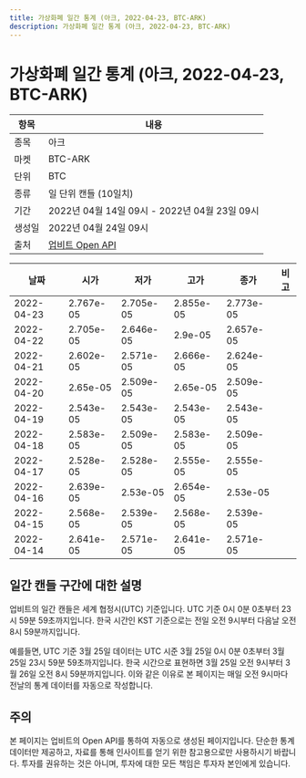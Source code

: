 ```yaml
---
title: 가상화폐 일간 통계 (아크, 2022-04-23, BTC-ARK)
description: 가상화폐 일간 통계 (아크, 2022-04-23, BTC-ARK)
---
```



가상화폐 일간 통계 (아크, 2022-04-23, BTC-ARK)
===

|항목|내용|
|--|--|
|종목|아크|
|마켓|BTC-ARK|
|단위|BTC|
|종류|일 단위 캔들 (10일치)|
|기간|2022년 04월 14일 09시 - 2022년 04월 23일 09시|
|생성일|2022년 04월 24일 09시|
|출처|[업비트 Open API](https://docs.upbit.com)|


|날짜|시가|저가|고가|종가|비고|
|--|--|--|--|--|--|
|2022-04-23|2.767e-05|2.705e-05|2.855e-05|2.773e-05|    |
|2022-04-22|2.705e-05|2.646e-05|2.9e-05|2.657e-05|    |
|2022-04-21|2.602e-05|2.571e-05|2.666e-05|2.624e-05|    |
|2022-04-20|2.65e-05|2.509e-05|2.65e-05|2.509e-05|    |
|2022-04-19|2.543e-05|2.543e-05|2.543e-05|2.543e-05|    |
|2022-04-18|2.583e-05|2.509e-05|2.583e-05|2.509e-05|    |
|2022-04-17|2.528e-05|2.528e-05|2.555e-05|2.555e-05|    |
|2022-04-16|2.639e-05|2.53e-05|2.654e-05|2.53e-05|    |
|2022-04-15|2.568e-05|2.539e-05|2.568e-05|2.539e-05|    |
|2022-04-14|2.641e-05|2.571e-05|2.641e-05|2.571e-05|    |


일간 캔들 구간에 대한 설명
---


업비트의 일간 캔들은 세계 협정시(UTC) 기준입니다. 
UTC 기준 0시 0분 0초부터 23시 59분 59초까지입니다. 
한국 시간인 KST 기준으로는 전일 오전 9시부터 다음날 오전 8시 59분까지입니다. 


예를들면, UTC 기준 3월 25일 데이터는 UTC 시준 3월 25일 0시 0분 0초부터 3월 25일 23시 59분 59초까지입니다. 
한국 시간으로 표현하면 3월 25일 오전 9시부터 3월 26일 오전 8시 59분까지입니다. 
이와 같은 이유로 본 페이지는 매일 오전 9시마다 전날의 통계 데이터를 자동으로 작성합니다. 


주의
---


본 페이지는 업비트의 Open API를 통하여 자동으로 생성된 페이지입니다. 
단순한 통계 데이터만 제공하고, 자료를 통해 인사이트를 얻기 위한 참고용으로만 사용하시기 바랍니다. 
투자를 권유하는 것은 아니며, 투자에 대한 모든 책임은 투자자 본인에게 있습니다. 
